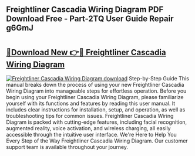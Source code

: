 ## Freightliner Cascadia Wiring Diagram PDF Download Free - Part-2TQ User Guide Repair g6GmJ

# <h2><a href="http://dft6yx.blite.top/?on=Freightliner+Cascadia+Wiring+Diagram">🔗Download New 👉🔴 Freightliner Cascadia Wiring Diagram</a></h2>

[![Freightliner Cascadia Wiring Diagram download](https://i.imgur.com/lujVjoI.png)](http://dft6yx.blite.top/?on=Freightliner+Cascadia+Wiring+Diagram)
Step-by-Step Guide This manual breaks down the process of using your new Freightliner Cascadia Wiring Diagram into manageable steps for effortless operation. Before you begin using your Freightliner Cascadia Wiring Diagram, please familiarize yourself with its functions and features by reading this user manual. It includes clear instructions for installation, setup, and operation, as well as troubleshooting tips for common issues. Freightliner Cascadia Wiring Diagram is packed with cutting-edge features, including facial recognition, augmented reality, voice activation, and wireless charging, all easily accessible through the intuitive user interface. We're Here to Help You Every Step of the Way Freightliner Cascadia Wiring Diagram. Our customer support team is available throughout your journey.
